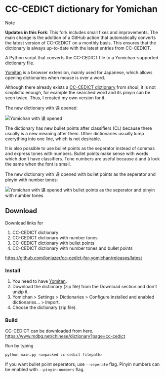 # CC-CEDICT dictionary for Yomichan
> [!NOTE]
> **Updates in this Fork**:
> This fork includes small fixes and improvements. The main change is the addition of a GitHub action that automatically converts the latest version of CC-CEDICT on
> a monthly basis. This ensures that the dictionary is always up-to-date with the latest entries from CC-CEDICT.

A Python script that converts the CC-CEDICT file to a Yomichan-supported dictionary file.

[Yomitan]([https://foosoft.net/projects/yomichan/](https://github.com/themoeway/yomitan)) is a browser extension, mainly used for Japanese, which allows opening dictionaries when mouse is over a word.

Although there already exists a [CC-CEDICT dictionary](https://gist.github.com/shoui520/25460fd2e9fb194d3e5152fa2ce42ca2) from shoui, it is not simplistic enough, for example the searched word and its pinyin can be seen twice. Thus, I created my own version for it.

The new dictionary with 课 opened:

![Yomichan with 课 opened](img/1.png)

The dictionary has new bullet points after classifiers (CL) because there usually is a new meaning after them. Other dictionaries usually lump everything into one line, which is not desirable.

It is also possible to use bullet points as the seperator instead of commas and express tones with numbers. Bullet points make sense with words which don't have classifiers. Tone numbers are useful because ā and ǎ look the same when the font is small.

The new dictionary with 课 opened with bullet points as the seperator and pinyin with number tones:

![Yomichan with 课 opened with bullet points as the seperator and pinyin with number tones](img/课-seperate-pinyinnumber.PNG)

## Download

Download links for

1. CC-CEDICT dictionary
2. CC-CEDICT dictionary with number tones
3. CC-CEDICT dictionary with bullet points
4. CC-CEDICT dictionary with number tones and bullet points

<https://github.com/lonlazer/cc-cedict-for-yomichan/releases/latest>

### Install

1. You need to have [Yomitan](https://github.com/themoeway/yomitan).
2. Download the dictionary (zip file) from the Download section and don't unzip it.
3. Yomichan > Settings > Dictionaries > Configure installed and enabled dictionaries... > Import.
4. Choose the dictionary (zip file).

### Build

CC-CEDICT can be downloaded from here. <https://www.mdbg.net/chinese/dictionary?page=cc-cedict>

Run by typing

```bash
python main.py <unpacked cc-cedict filepath>
```

If you want bullet point seperators, use `--seperate` flag. Pinyin numbers can be enabled with `--pinyin-numbers` flag.
